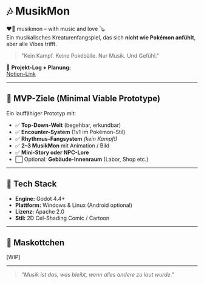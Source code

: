 # 🎶 MusikMon

❤️‍🔥 musikmon – with music and love 🪕  
Ein musikalisches Kreaturenfangspiel, das sich **nicht wie Pokémon anfühlt**, aber alle Vibes trifft.  
> "Kein Kampf. Keine Pokébälle. Nur Musik. Und Gefühl."

🔗 **Projekt-Log + Planung:**  
[Notion-Link](https://catnip-othnielia-d6d.notion.site/MusikMon-2068d063aaf6807b86b7dfe14a758890)

---

## 🎯 MVP-Ziele (Minimal Viable Prototype)

Ein lauffähiger Prototyp mit:

- ✅ **Top-Down-Welt** (begehbar, erkundbar)
- ✅ **Encounter-System** (1v1 im Pokémon-Stil)
- ✅ **Rhythmus-Fangsystem** *(kein Kampf!)*
- ✅ **2–3 MusikMon** mit Animation / Bild
- ✅ **Mini-Story oder NPC-Lore**
- ⬜ Optional: **Gebäude-Innenraum** (Labor, Shop etc.)

---

## 🚀 Tech Stack

- **Engine:** Godot 4.4+
- **Plattform:** Windows & Linux (Android optional)
- **Lizenz:** Apache 2.0
- **Stil:** 2D Cel-Shading Comic / Cartoon

---

## 🐝 Maskottchen

[WIP]

---

> *"Musik ist das, was bleibt, wenn alles andere zu laut wurde."*
